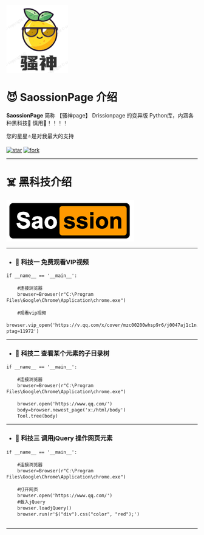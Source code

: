 
![输入图片说明](./img/logo3.png)


#  😈 SaossionPage 介绍 



 **SaossionPage**   简称 【骚神page】   Drissionpage 的变异版 Python库，内涵各种黑科技👹 慎用🔞！！！！

您的星星⭐是对我最大的支持

<a href='https://gitee.com/haiyang0726/SaossionPage/stargazers'><img src='https://gitee.com/haiyang0726/SaossionPage/badge/star.svg?theme=dark' alt='star'></img></a> <a href='https://gitee.com/g1879/DrissionPage/members'><img src='https://gitee.com/haiyang0726/SaossionPage/badge/fork.svg?theme=dark' alt='fork'></img></a>

---



#  ☠️ 黑科技介绍

![输入图片说明](./img/logo.png)

---
-  ### 👻 科技一 免费观看VIP视频

```
if __name__ == '__main__':
     
    #连接浏览器
    browser=Browser(r"C:\Program Files\Google\Chrome\Application\chrome.exe")

    #观看vip视频 
    browser.vip_open('https://v.qq.com/x/cover/mzc00200whsp9r6/j0047aj1c1n.html?ptag=11972')

```
---
-  ### 👻 科技二  查看某个元素的子目录树

```
if __name__ == '__main__':
     
    #连接浏览器
    browser=Browser(r"C:\Program Files\Google\Chrome\Application\chrome.exe")

    browser.open('https://www.qq.com/')
    body=browser.newest_page('x:/html/body')
    Tool.tree(body)    

```
---
-  ### 👻 科技三  调用jQuery 操作网页元素

```
if __name__ == '__main__':
     
    #连接浏览器
    browser=Browser(r"C:\Program Files\Google\Chrome\Application\chrome.exe")

    #打开网页
    browser.open('https://www.qq.com/')
    #载入jQuery
    browser.loadjQuery()
    browser.run(r'$("div").css("color", "red");')
       

```
---


